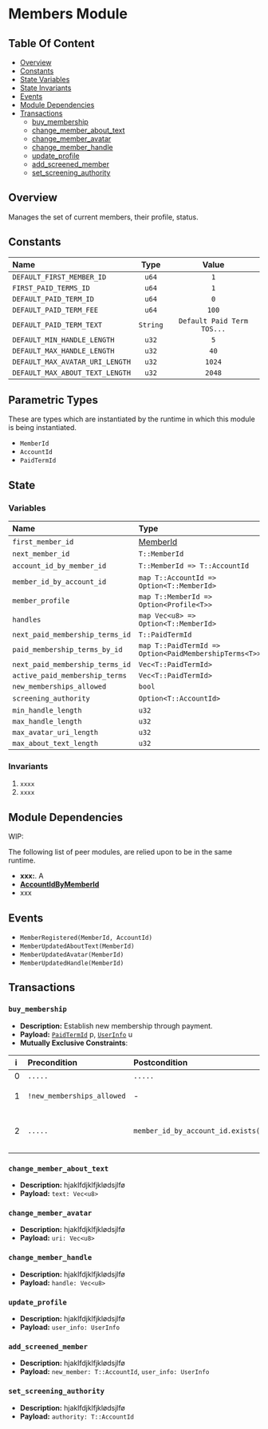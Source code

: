 
# Members Module

## Table Of Content

- [Overview](#overview)
- [Constants](#constants)
- [State Variables](#state-variables)
- [State Invariants](#state-invariants)
- [Events](#events)
- [Module Dependencies](#module-dependencies)
- [Transactions](#transactions)
  - [buy_membership](#buy_membership)
  - [change_member_about_text](#change_member_about_text)
  - [change_member_avatar](#change_member_avatar)
  - [change_member_handle](#change_member_handle)
  - [update_profile](#update_profile)
  - [add_screened_member](#add_screened_member)
  - [set_screening_authority](#set_screening_authority)

## Overview

Manages the set of current members, their profile, status.

## Constants

| Name                                  | Type                 | Value                             |
| :------------------------------------ |:--------------------:| :--------------------------------:|
| `DEFAULT_FIRST_MEMBER_ID`             | `u64`                | `1`                               |
| `FIRST_PAID_TERMS_ID`                 | `u64`                | `1`                               |
| `DEFAULT_PAID_TERM_ID`                | `u64`                | `0`                               |
| `DEFAULT_PAID_TERM_FEE`               | `u64`                | `100`                             |
| `DEFAULT_PAID_TERM_TEXT`              | `String`             | `Default Paid Term TOS...`        |
| `DEFAULT_MIN_HANDLE_LENGTH`           | `u32`                | `5`                               |
| `DEFAULT_MAX_HANDLE_LENGTH`           | `u32`                | `40`                              |
| `DEFAULT_MAX_AVATAR_URI_LENGTH`       | `u32`                | `1024`                            |
| `DEFAULT_MAX_ABOUT_TEXT_LENGTH`       | `u32`                | `2048`                            |

## Parametric Types

These are types which are instantiated by the runtime in which this module is being instantiated.

- `MemberId`
- `AccountId`
- `PaidTermId`

## State

### Variables

| Name                                | Type                                                    | Genesis                    | Default                             |
| :---------------------------------- |:------------------------------------------------------- |:--------------------------:|:-----------------------------------:|
| `first_member_id`                   | [MemberId](README.md#type-MemberId)                                           | `Yes`                      | `DEFAULT_FIRST_MEMBER_ID` |
| `next_member_id`                    | `T::MemberId`                                           | `No`                       | `DEFAULT_FIRST_MEMBER_ID`  |
| `account_id_by_member_id`           | `T::MemberId => T::AccountId`                           | `No`                       | - |
| `member_id_by_account_id`           | `map T::AccountId => Option<T::MemberId>`               | `No`                       | - |
| `member_profile`                    | `map T::MemberId => Option<Profile<T>>`                 | `No`                       | - |
| `handles`                           | `map Vec<u8> => Option<T::MemberId>`                    | `No`                       | - |
| `next_paid_membership_terms_id`     | `T::PaidTermId`                                         | `No`                       | `FIRST_PAID_TERMS_ID`|
| `paid_membership_terms_by_id`       | `map T::PaidTermId => Option<PaidMembershipTerms<T>>`   | `No`                       | `FIRST_PAID_TERMS_ID`|
| `next_paid_membership_terms_id`     | `Vec<T::PaidTermId>`                                    | `No`                       | `vec![DEFAULT_PAID_TERM_ID]`|
| `active_paid_membership_terms`      | `Vec<T::PaidTermId>`                                    | `No`                       | `vec![DEFAULT_PAID_TERM_ID]`|
| `new_memberships_allowed`           | `bool`                                                  | `No`                       | `true` |
| `screening_authority`               | `Option<T::AccountId>`                                  | `No`                       | - |
| `min_handle_length`                 | `u32`                                                   | `No`                       | `DEFAULT_MIN_HANDLE_LENGTH` |
| `max_handle_length`                 | `u32`                                                   | `No`                       | `DEFAULT_MAX_HANDLE_LENGTH` |
| `max_avatar_uri_length`             | `u32`                                                   | `No`                       | `DEFAULT_MAX_AVATAR_URI_LENGTH` |
| `max_about_text_length`             | `u32`                                                   | `No`                       | `DEFAULT_MAX_ABOUT_TEXT_LENGTH` |

### Invariants

1. `xxxx`
2. `xxxx`

## Module Dependencies

WIP:

The following list of peer modules, are relied upon to be in the same runtime.

- **xxx:**. A
- [**AccountIdByMemberId**](#AccountIdByMemberId)
- xxx

## Events

- `MemberRegistered(MemberId, AccountId)`
- `MemberUpdatedAboutText(MemberId)`
- `MemberUpdatedAvatar(MemberId)`
- `MemberUpdatedHandle(MemberId)`

## Transactions

### `buy_membership`

- **Description:** Establish new membership through payment.
- **Payload:** [`PaidTermId`](runtime-types.md#PaidTermId) p, [`UserInfo`](runtime-types.md#UserInfo) u
- **Mutually Exclusive Constraints**:

| i     | Precondition                          | Postcondition                              | Result                     | Event(s)                  |
| :---: | :------------------------------------ |:-------------------------------------------|----------------------------|---------------------------|
| 0     | `.....`                               | `.....`                                    | `....`                     | `...`                     |
| 1     | `!new_memberships_allowed`            | -                                    | `Err("new members not allowed")`                     | -                     |
| 2     | `.....`                               | `member_id_by_account_id.exists(x)`                                    | `Err("account already associated with a membership")`                     | `...`                     |


### `change_member_about_text`

- **Description:** hjaklfdjklfjklødsjlfø
- **Payload:** `text: Vec<u8>`

### `change_member_avatar`

- **Description:** hjaklfdjklfjklødsjlfø
- **Payload:** `uri: Vec<u8>`

### `change_member_handle`

- **Description:** hjaklfdjklfjklødsjlfø
- **Payload:** `handle: Vec<u8>`

### `update_profile`

- **Description:** hjaklfdjklfjklødsjlfø
- **Payload:** `user_info: UserInfo`

### `add_screened_member`

- **Description:** hjaklfdjklfjklødsjlfø
- **Payload:** `new_member: T::AccountId`, `user_info: UserInfo`

### `set_screening_authority`

- **Description:** hjaklfdjklfjklødsjlfø
- **Payload:** `authority: T::AccountId`
